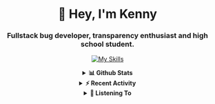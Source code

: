 <div align="center"> 

<h1> 👋 Hey, I'm Kenny </h1>
<h3> Fullstack bug developer, transparency enthusiast and high school student. </h3>
 
[![My Skills](https://skillicons.dev/icons?i=js,ts,html,css,git)](https://skillicons.dev)
 
<details>
 <summary> <b>📊 Github Stats</b></summary>
  <br/>
  
[![GitHub Streak](https://github-readme-streak-stats.herokuapp.com?user=devkennyy&theme=dark&hide_border=true&date_format=M%20j%5B%2C%20Y%5D)](https://git.io/streak-stats)

![My GitHub stats](https://github-readme-stats.vercel.app/api?username=devkennyy&theme=slateorange&show_icons=true&title_color=f58804&hide_border=true&bg_color=101414&hide_title=true&count_private=true)
</details>
 

<details>
 <summary> <b>⚡ Recent Activity</b></summary>
 <!--START_SECTION:activity-->
 <!--END_SECTION:activity-->
</details> 


<details>
 <summary> <b>🎵 Listening To</b></summary>

 [![spotify-github-profile](https://spotify-github-profile.vercel.app/api/view?uid=zlnzp9s24yxie6ao0me0sksfd&cover_image=true&theme=default&bar_color_cover=false&bar_color=fb8c04)](https://github.com/kittinan/spotify-github-profile)

 </details>
</div>


